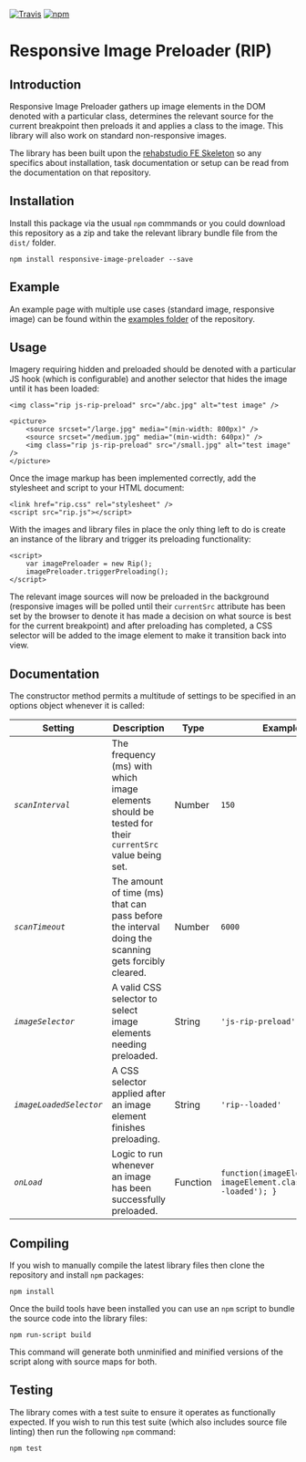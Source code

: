 [![Travis](https://img.shields.io/travis/rehabstudio/responsive-image-preloader.svg?maxAge=3600)](https://travis-ci.org/rehabstudio/responsive-image-preloader)
[![npm](https://img.shields.io/npm/v/responsive-image-preloader.svg?maxAge=3600)](https://www.npmjs.com/package/responsive-image-preloader)

# Responsive Image Preloader (RIP)

## Introduction

Responsive Image Preloader gathers up image elements in the DOM denoted with a
particular class, determines the relevant source for the current breakpoint
then preloads it and applies a class to the image. This library will also work
on standard non-responsive images.

The library has been built upon the [rehabstudio
FE Skeleton](https://github.com/rehabstudio/fe-skeleton) so any specifics
about installation, task documentation or setup can be read from the
documentation on that repository.

## Installation

Install this package via the usual `npm` commmands or you could download this
repository as a zip and take the relevant library bundle file from the `dist/`
folder.

    npm install responsive-image-preloader --save

## Example

An example page with multiple use cases (standard image, responsive image) can
be found within the [examples folder](
https://github.com/rehabstudio/responsive-image-preloader/tree/master/examples)
of the repository.

## Usage

Imagery requiring hidden and preloaded should be denoted with a particular JS
hook (which is configurable) and another selector that hides the image until it
has been loaded:

    <img class="rip js-rip-preload" src="/abc.jpg" alt="test image" />

    <picture>
        <source srcset="/large.jpg" media="(min-width: 800px)" />
        <source srcset="/medium.jpg" media="(min-width: 640px)" />
        <img class="rip js-rip-preload" src="/small.jpg" alt="test image" />
    </picture>

Once the image markup has been implemented correctly, add the stylesheet and
script to your HTML document:

    <link href="rip.css" rel="stylesheet" />
    <script src="rip.js"></script>

With the images and library files in place the only thing left to do is
create an instance of the library and trigger its preloading functionality:

    <script>
        var imagePreloader = new Rip();
        imagePreloader.triggerPreloading();
    </script>

The relevant image sources will now be preloaded in the background (responsive
images will be polled until their `currentSrc` attribute has been set by the
browser to denote it has made a decision on what source is best for the current
breakpoint) and after preloading has completed, a CSS selector will be added
to the image element to make it transition back into view.

## Documentation

The constructor method permits a multitude of settings to be specified in an
options object whenever it is called:

| Setting | Description | Type | Example Value |
|---------|-------------|------|---------------|
| *`scanInterval`* | The frequency (ms) with which image elements should be tested for their `currentSrc` value being set. | Number | `150` |
| *`scanTimeout`* | The amount of time (ms) that can pass before the interval doing the scanning gets forcibly cleared. | Number | `6000` |
| *`imageSelector`* | A valid CSS selector to select image elements needing preloaded. | String | `'js-rip-preload'` |
| *`imageLoadedSelector`* | A CSS selector applied after an image element finishes preloading. | String | `'rip--loaded'` |
| *`onLoad`* | Logic to run whenever an image has been successfully preloaded. | Function | `function(imageElement) { imageElement.classList.add('rip--loaded'); }` |

## Compiling

If you wish to manually compile the latest library files then clone the
repository and install `npm` packages:

    npm install

Once the build tools have been installed you can use an `npm` script to bundle
the source code into the library files:

    npm run-script build

This command will generate both unminified and minified versions of the script
along with source maps for both.

## Testing

The library comes with a test suite to ensure it operates as functionally
expected. If you wish to run this test suite (which also includes source file
linting) then run the following `npm` command:

    npm test